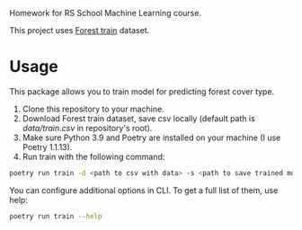 Homework for RS School Machine Learning course.

This project uses [Forest train](https://www.kaggle.com/competitions/forest-cover-type-prediction) dataset.

# Usage
This package allows you to train model for predicting forest cover type.
1. Clone this repository to your machine.
2. Download Forest train dataset, save csv locally (default path is *data/train.csv* in repository's root).
3. Make sure Python 3.9 and Poetry are installed on your machine (I use Poetry 1.1.13).
4. Run train with the following command:
```bash
poetry run train -d <path to csv with data> -s <path to save trained model>
```
You can configure additional options in CLI. To get a full list of them, use help:
```bash
poetry run train --help
```

